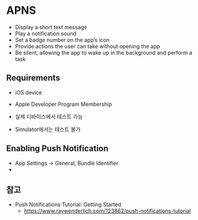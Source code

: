 # APNS
- Display a short text message
- Play a notification sound
- Set a badge number on the app’s icon
- Provide actions the user can take without opening the app
- Be silent, allowing the app to wake up in the background and perform a task

## Requirements
- iOS device
- Apple Developer Program Membership

- 실제 디바이스에서 테스트 가능
- Simulator에서는 테스트 불가

## Enabling Push Notification
- App Settings -> General, Bundle Identifier
- 


## 참고
- Push Notifications Tutorial: Getting Started
  * https://www.raywenderlich.com/123862/push-notifications-tutorial